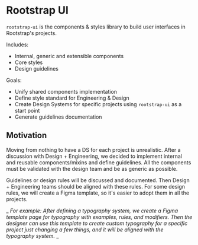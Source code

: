 # Rootstrap UI

`rootstrap-ui` is the components & styles library to build user interfaces in Rootstrap's projects.

Includes:
- Internal, generic and extensible components
- Core styles
- Design guidelines

Goals:
- Unify shared components implementation
- Define style standard for Engineering & Design
- Create Design Systems for specific projects using `rootstrap-ui` as a start point
- Generate guidelines documentation

## Motivation
Moving from nothing to have a DS for each project is unrealistic. After a discussion with Design + Engineering, we decided to implement internal and reusable components/mixins and define guidelines. All the components must be validated with the design team and be as generic as possible.

Guidelines or design rules will be discussed and documented. Then Design + Engineering teams should be aligned with these rules. For some design rules, we will create a Figma template, so it's easier to adopt them in all the projects.

_ _For example: After defining a typography system, we create a Figma template page for typography with examples, rules, and modifiers. Then the designer can use this template to create custom typography for a specific project just changing a few things, and it will be aligned with the typography system._ _
